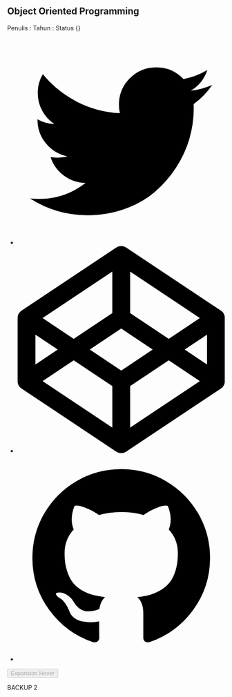 <div class="card-box-item">
            <div class="font-item">
              <h2>Object Oriented Programming</h2>
              <span>Penulis : </span>
              <span>Tahun : </span>
              <span>Status {}</span>
              <ul class="social-media">
                <li>
                  <a href="">
                    <svg xmlns="http://www.w3.org/2000/svg" version="1.1" viewBox="0 0 1024 1024" class="icon">
                      <path d="M962.267429 233.179429q-38.253714 56.027429-92.598857 95.451429 0.585143 7.972571 0.585143 23.990857 0 74.313143-21.723429 148.260571t-65.974857 141.970286-105.398857 120.32-147.456 83.456-184.539429 31.158857q-154.843429 0-283.428571-82.870857 19.968 2.267429 44.544 2.267429 128.585143 0 229.156571-78.848-59.977143-1.170286-107.446857-36.864t-65.170286-91.136q18.870857 2.852571 34.889143 2.852571 24.576 0 48.566857-6.290286-64-13.165714-105.984-63.707429t-41.984-117.394286l0-2.267429q38.838857 21.723429 83.456 23.405714-37.741714-25.161143-59.977143-65.682286t-22.308571-87.990857q0-50.322286 25.161143-93.110857 69.12 85.138286 168.301714 136.265143t212.260571 56.832q-4.534857-21.723429-4.534857-42.276571 0-76.580571 53.979429-130.56t130.56-53.979429q80.018286 0 134.875429 58.294857 62.317714-11.995429 117.174857-44.544-21.138286 65.682286-81.115429 101.741714 53.174857-5.705143 106.276571-28.598857z"></path>
                    </svg>
                  </a>
                </li>
                <li>
                  <a href="">
                    <svg xmlns="http://www.w3.org/2000/svg" version="1.1" viewBox="0 0 1024 1024" class="icon">
                      <path d="M123.52064 667.99143l344.526782 229.708899 0-205.136409-190.802457-127.396658zM88.051421 585.717469l110.283674-73.717469-110.283674-73.717469 0 147.434938zM556.025711 897.627196l344.526782-229.708899-153.724325-102.824168-190.802457 127.396658 0 205.136409zM512 615.994287l155.406371-103.994287-155.406371-103.994287-155.406371 103.994287zM277.171833 458.832738l190.802457-127.396658 0-205.136409-344.526782 229.708899zM825.664905 512l110.283674 73.717469 0-147.434938zM746.828167 458.832738l153.724325-102.824168-344.526782-229.708899 0 205.136409zM1023.926868 356.00857l0 311.98286q0 23.402371-19.453221 36.566205l-467.901157 311.98286q-11.993715 7.459506-24.57249 7.459506t-24.57249-7.459506l-467.901157-311.98286q-19.453221-13.163834-19.453221-36.566205l0-311.98286q0-23.402371 19.453221-36.566205l467.901157-311.98286q11.993715-7.459506 24.57249-7.459506t24.57249 7.459506l467.901157 311.98286q19.453221 13.163834 19.453221 36.566205z"></path>
                    </svg>
                  </a>
                </li>
                <li>
                  <a href="">
                    <svg xmlns="http://www.w3.org/2000/svg" version="1.1" viewBox="0 0 1024 1024" class="icon">
                      <path d="M950.930286 512q0 143.433143-83.748571 257.974857t-216.283429 158.573714q-15.433143 2.852571-22.601143-4.022857t-7.168-17.115429l0-120.539429q0-55.442286-29.696-81.115429 32.548571-3.437714 58.587429-10.313143t53.686857-22.308571 46.299429-38.034286 30.281143-59.977143 11.702857-86.016q0-69.12-45.129143-117.686857 21.138286-52.004571-4.534857-116.589714-16.018286-5.12-46.299429 6.290286t-52.589714 25.161143l-21.723429 13.677714q-53.174857-14.848-109.714286-14.848t-109.714286 14.848q-9.142857-6.290286-24.283429-15.433143t-47.689143-22.016-49.152-7.68q-25.161143 64.585143-4.022857 116.589714-45.129143 48.566857-45.129143 117.686857 0 48.566857 11.702857 85.723429t29.988571 59.977143 46.006857 38.253714 53.686857 22.308571 58.587429 10.313143q-22.820571 20.553143-28.013714 58.88-11.995429 5.705143-25.746286 8.557714t-32.548571 2.852571-37.449143-12.288-31.744-35.693714q-10.825143-18.285714-27.721143-29.696t-28.306286-13.677714l-11.410286-1.682286q-11.995429 0-16.603429 2.56t-2.852571 6.582857 5.12 7.972571 7.460571 6.875429l4.022857 2.852571q12.580571 5.705143 24.868571 21.723429t17.993143 29.110857l5.705143 13.165714q7.460571 21.723429 25.161143 35.108571t38.253714 17.115429 39.716571 4.022857 31.744-1.974857l13.165714-2.267429q0 21.723429 0.292571 50.834286t0.292571 30.866286q0 10.313143-7.460571 17.115429t-22.820571 4.022857q-132.534857-44.032-216.283429-158.573714t-83.748571-257.974857q0-119.442286 58.88-220.306286t159.744-159.744 220.306286-58.88 220.306286 58.88 159.744 159.744 58.88 220.306286z"></path>
                    </svg>
                  </a>
                </li>
              </ul>
              <button disabled="disabled">Expansion Hover</button>
            </div>
          </div>



BACKUP 2



